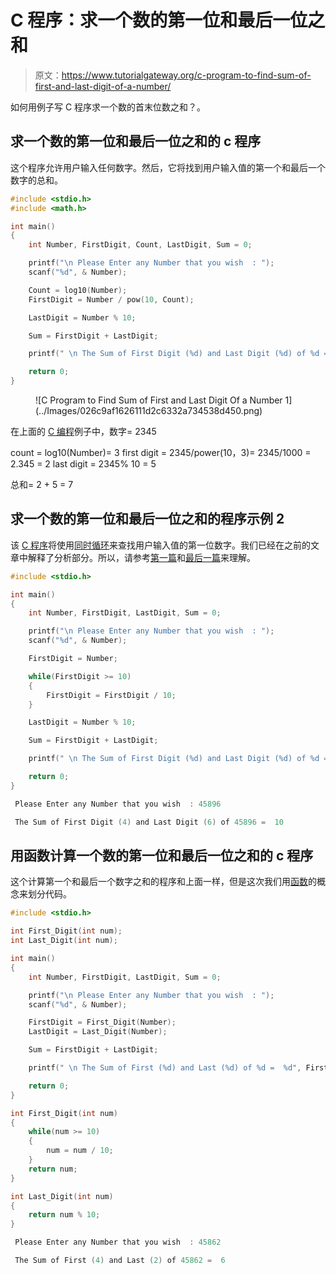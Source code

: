 # C 程序：求一个数的第一位和最后一位之和

> 原文：<https://www.tutorialgateway.org/c-program-to-find-sum-of-first-and-last-digit-of-a-number/>

如何用例子写 C 程序求一个数的首末位数之和？。

## 求一个数的第一位和最后一位之和的 c 程序

这个程序允许用户输入任何数字。然后，它将找到用户输入值的第一个和最后一个数字的总和。

```c
#include <stdio.h>
#include <math.h>

int main()
{
  	int Number, FirstDigit, Count, LastDigit, Sum = 0;

  	printf("\n Please Enter any Number that you wish  : ");
  	scanf("%d", & Number);

  	Count = log10(Number); 	
  	FirstDigit = Number / pow(10, Count);

  	LastDigit = Number % 10;

  	Sum = FirstDigit + LastDigit;

	printf(" \n The Sum of First Digit (%d) and Last Digit (%d) of %d =  %d", FirstDigit, LastDigit, Number, Sum);

  	return 0;
}
```

<figure class="wp-block-image">![C Program to Find Sum of First and Last Digit Of a Number 1](../Images/026c9af1626111d2c6332a734538d450.png)</figure>

在上面的 [C 编程](https://www.tutorialgateway.org/c-programming/)例子中，数字= 2345

count = log10(Number)= 3
first digit = 2345/power(10，3)= 2345/1000 = 2.345 = 2
last digit = 2345% 10 = 5

总和= 2 + 5 = 7

## 求一个数的第一位和最后一位之和的程序示例 2

该 [C 程序](https://www.tutorialgateway.org/c-programming-examples/)将使用[同时循环](https://www.tutorialgateway.org/while-loop-in-c/)来查找用户输入值的第一位数字。我们已经在之前的文章中解释了分析部分。所以，请参考[第一篇](https://www.tutorialgateway.org/c-program-to-find-first-digit-of-a-number/)和[最后一篇](https://www.tutorialgateway.org/c-program-find-last-digit-number/)来理解。

```c
#include <stdio.h>

int main()
{
  	int Number, FirstDigit, LastDigit, Sum = 0;

  	printf("\n Please Enter any Number that you wish  : ");
  	scanf("%d", & Number);

  	FirstDigit = Number;

  	while(FirstDigit >= 10)
  	{
  		FirstDigit = FirstDigit / 10;
	}

  	LastDigit = Number % 10;

  	Sum = FirstDigit + LastDigit;

	printf(" \n The Sum of First Digit (%d) and Last Digit (%d) of %d =  %d", FirstDigit, LastDigit, Number, Sum);

  	return 0;
}
```

```c
 Please Enter any Number that you wish  : 45896

 The Sum of First Digit (4) and Last Digit (6) of 45896 =  10
```

## 用函数计算一个数的第一位和最后一位之和的 c 程序

这个计算第一个和最后一个数字之和的程序和上面一样，但是这次我们用[函数](https://www.tutorialgateway.org/functions-in-c/)的概念来划分代码。

```c
#include <stdio.h>

int First_Digit(int num);
int Last_Digit(int num); 

int main()
{
  	int Number, FirstDigit, LastDigit, Sum = 0;

  	printf("\n Please Enter any Number that you wish  : ");
  	scanf("%d", & Number);

  	FirstDigit = First_Digit(Number);
  	LastDigit = Last_Digit(Number);

  	Sum = FirstDigit + LastDigit;

	printf(" \n The Sum of First (%d) and Last (%d) of %d =  %d", FirstDigit, LastDigit, Number, Sum);

  	return 0;
}

int First_Digit(int num)
{
	while(num >= 10)
	{
		num = num / 10;
	}
	return num;
}

int Last_Digit(int num)
{
	return num % 10;
}
```

```c
 Please Enter any Number that you wish  : 45862

 The Sum of First (4) and Last (2) of 45862 =  6
```